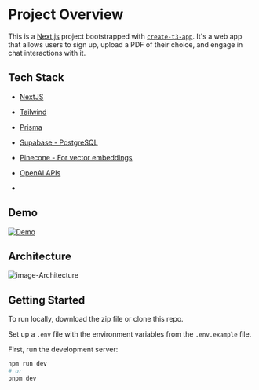 # Project Overview

This is a [Next.js](https://nextjs.org/) project bootstrapped with [`create-t3-app`](https://github.com/t3-oss/create-t3-app). It's a web app that allows users to sign up, upload a PDF of their choice, and engage in chat interactions with it.

## Tech Stack

- [NextJS](https://nextjs.org/)
- [Tailwind](https://tailwindcss.com/)
- [Prisma](https://www.prisma.io/)
- [Supabase - PostgreSQL](https://supabase.com/)
- [Pinecone - For vector embeddings](https://www.pinecone.io/)
- [OpenAI APIs](https://openai.com/blog/openai-api)

- 

## Demo

[![Demo](https://github.com/chandann23/tech-trek/assets/139786048/f230bf97-835b-4c18-8803-08a9f4035992)](https://drive.google.com/file/d/1mk_aGQknwhEIbG390OQHX_OmlD_kSKeJ/view?usp=drivesdk)

## Architecture
![image-Architecture](https://github.com/chandann23/tech-trek/assets/139786048/e2249cf2-b78f-460d-92d1-68239805fda9)


## Getting Started

To run locally, download the zip file or clone this repo.

Set up a `.env` file with the environment variables from the `.env.example` file.

First, run the development server:

```bash
npm run dev
# or
pnpm dev
